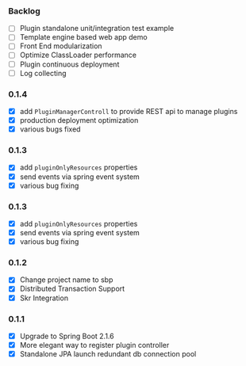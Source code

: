 ### Backlog
* [ ] Plugin standalone unit/integration test example
* [ ] Template engine based web app demo
* [ ] Front End modularization
* [ ] Optimize ClassLoader performance
* [ ] Plugin continuous deployment
* [ ] Log collecting

### 0.1.4
* [x] add `PluginManagerControll` to provide REST api to manage plugins
* [x] production deployment optimization
* [x] various bugs fixed

### 0.1.3
* [x] add `pluginOnlyResources` properties
* [x] send events via spring event system
* [x] various bug fixing

### 0.1.3
* [x] add `pluginOnlyResources` properties
* [x] send events via spring event system
* [x] various bug fixing

### 0.1.2
* [x] Change project name to sbp
* [x] Distributed Transaction Support
* [x] Skr Integration

### 0.1.1
* [x] Upgrade to Spring Boot 2.1.6
* [x] More elegant way to register plugin controller
* [X] Standalone JPA launch redundant db connection pool